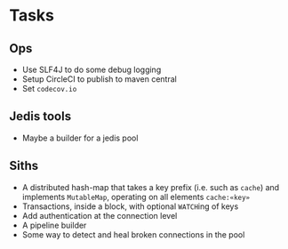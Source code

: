 # Tasks
## Ops
* Use SLF4J to do some debug logging
* Setup CircleCI to publish to maven central 
* Set `codecov.io`

## Jedis tools
* Maybe a builder for a jedis pool

## Siths
* A distributed hash-map that takes a key prefix (i.e. such as `cache`) and implements `MutableMap`, operating on all elements `cache:«key»`
* Transactions, inside a block, with optional `WATCH`ing of keys
* Add authentication at the connection level
* A pipeline builder
* Some way to detect and heal broken connections in the pool
